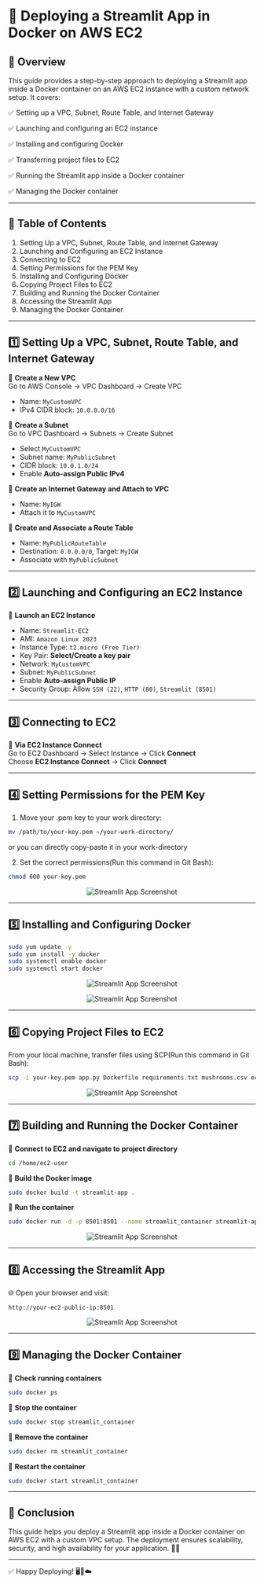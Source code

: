 # 🚀 Deploying a Streamlit App in Docker on AWS EC2

## 📌 Overview
This guide provides a step-by-step approach to deploying a Streamlit app inside a Docker container on an AWS EC2 instance with a custom network setup. It covers:

✅ Setting up a VPC, Subnet, Route Table, and Internet Gateway

✅ Launching and configuring an EC2 instance

✅ Installing and configuring Docker

✅ Transferring project files to EC2

✅ Running the Streamlit app inside a Docker container

✅ Managing the Docker container

---

## 📖 Table of Contents

1. Setting Up a VPC, Subnet, Route Table, and Internet Gateway
2. Launching and Configuring an EC2 Instance
3. Connecting to EC2 
4. Setting Permissions for the PEM Key 
5. Installing and Configuring Docker 
6. Copying Project Files to EC2
7. Building and Running the Docker Container
8. Accessing the Streamlit App 
9. Managing the Docker Container

---

## 1️⃣ Setting Up a VPC, Subnet, Route Table, and Internet Gateway

🔹 **Create a New VPC**  
Go to AWS Console → VPC Dashboard → Create VPC  
- Name: `MyCustomVPC`
- IPv4 CIDR block: `10.0.0.0/16`

🔹 **Create a Subnet**  
Go to VPC Dashboard → Subnets → Create Subnet  
- Select `MyCustomVPC`
- Subnet name: `MyPublicSubnet`
- CIDR block: `10.0.1.0/24`
- Enable **Auto-assign Public IPv4**

🔹 **Create an Internet Gateway and Attach to VPC**  
- Name: `MyIGW`
- Attach it to `MyCustomVPC`

🔹 **Create and Associate a Route Table**  
- Name: `MyPublicRouteTable`
- Destination: `0.0.0.0/0`, Target: `MyIGW`
- Associate with `MyPublicSubnet`

---

## 2️⃣ Launching and Configuring an EC2 Instance

🔹 **Launch an EC2 Instance**  
- Name: `Streamlit-EC2`
- AMI: `Amazon Linux 2023`
- Instance Type: `t2.micro (Free Tier)`
- Key Pair: **Select/Create a key pair**
- Network: `MyCustomVPC`
- Subnet: `MyPublicSubnet`
- Enable **Auto-assign Public IP**
- Security Group: Allow `SSH (22)`, `HTTP (80)`, `Streamlit (8501)`

---

## 3️⃣ Connecting to EC2

🔹 **Via EC2 Instance Connect**  
Go to EC2 Dashboard → Select Instance → Click **Connect**  
Choose **EC2 Instance Connect** → Click **Connect**

---

## 4️⃣ Setting Permissions for the PEM Key

1.	Move your .pem key to your work directory:
```bash
mv /path/to/your-key.pem ~/your-work-directory/
```
or you can directly copy-paste it in your work-directory

2.	Set the correct permissions(Run this command in Git Bash):
```bash
chmod 600 your-key.pem
```
<p align="center">
  <img src="https://raw.githubusercontent.com/TarakKatoch/My-Docker-Dockyard/ba5e5c2e19d6d2012c8de8f17f23902c817805da/Running%20a%20Streamlit%20App%20in%20Docker%20on%20AWS%20EC2/assets/Screenshot%202025-02-20%20031810.png" alt="Streamlit App Screenshot">
</p>

---

## 5️⃣ Installing and Configuring Docker

```bash
sudo yum update -y
sudo yum install -y docker
sudo systemctl enable docker
sudo systemctl start docker
```
<p align="center">
  <img src="https://raw.githubusercontent.com/TarakKatoch/My-Docker-Dockyard/832b5736931414654f7f86f829d835fd54015c7f/Running%20a%20Streamlit%20App%20in%20Docker%20on%20AWS%20EC2/assets/Screenshot%202025-02-20%20031258.png" alt="Streamlit App Screenshot">
</p>
<p align="center">
  <img src="https://raw.githubusercontent.com/TarakKatoch/My-Docker-Dockyard/832b5736931414654f7f86f829d835fd54015c7f/Running%20a%20Streamlit%20App%20in%20Docker%20on%20AWS%20EC2/assets/Screenshot%202025-02-20%20031336.png" alt="Streamlit App Screenshot">
</p>

---

## 6️⃣ Copying Project Files to EC2

From your local machine, transfer files using SCP(Run this command in Git Bash):

```bash
scp -i your-key.pem app.py Dockerfile requirements.txt mushrooms.csv ec2-user@your-ec2-public-ip:/home/ec2-user/
```
<p align="center">
  <img src="https://raw.githubusercontent.com/TarakKatoch/My-Docker-Dockyard/832b5736931414654f7f86f829d835fd54015c7f/Running%20a%20Streamlit%20App%20in%20Docker%20on%20AWS%20EC2/assets/Screenshot%202025-02-20%20031902.png" alt="Streamlit App Screenshot">
</p>

---

## 7️⃣ Building and Running the Docker Container

🔹 **Connect to EC2 and navigate to project directory**

```bash
cd /home/ec2-user
```

🔹 **Build the Docker image**

```bash
sudo docker build -t streamlit-app .
```

🔹 **Run the container**

```bash
sudo docker run -d -p 8501:8501 --name streamlit_container streamlit-app
```
<p align="center">
  <img src="https://raw.githubusercontent.com/TarakKatoch/My-Docker-Dockyard/832b5736931414654f7f86f829d835fd54015c7f/Running%20a%20Streamlit%20App%20in%20Docker%20on%20AWS%20EC2/assets/Screenshot%202025-02-20%20032050.png" alt="Streamlit App Screenshot">
</p>

---

## 8️⃣ Accessing the Streamlit App

🌐 Open your browser and visit:

```text
http://your-ec2-public-ip:8501
```
<p align="center">
  <img src="https://raw.githubusercontent.com/TarakKatoch/My-Docker-Dockyard/832b5736931414654f7f86f829d835fd54015c7f/Running%20a%20Streamlit%20App%20in%20Docker%20on%20AWS%20EC2/assets/Screenshot%202025-02-20%20032157.png" alt="Streamlit App Screenshot">
</p>

---

## 9️⃣ Managing the Docker Container

🔹 **Check running containers**
```bash
sudo docker ps
```

🔹 **Stop the container**
```bash
sudo docker stop streamlit_container
```

🔹 **Remove the container**
```bash
sudo docker rm streamlit_container
```

🔹 **Restart the container**
```bash
sudo docker start streamlit_container
```

---

## 🎯 Conclusion
This guide helps you deploy a Streamlit app inside a Docker container on AWS EC2 with a custom VPC setup. The deployment ensures scalability, security, and high availability for your application. 🚀🎉

---

✅ Happy Deploying! 🖥️🐳☁️
